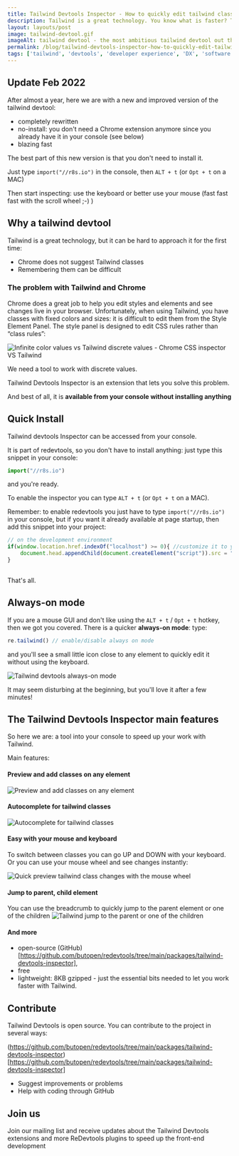 ```yaml
---
title: Tailwind Devtools Inspector - How to quickly edit tailwind classes and apply tailwind templates - no install - already in your console
description: Tailwind is a great technology. You know what is faster? Tailwind Devtool Inspector
layout: layouts/post
image: tailwind-devtool.gif
imageAlt: tailwind devtool - the most ambitious tailwind devtool out there - open source - no install 
permalink: /blog/tailwind-devtools-inspector-how-to-quickly-edit-tailwind-classes-and-apply-tailwind-templates/
tags: ['tailwind', 'devtools', 'developer experience', 'DX', 'software design', 'redevtools', 'butopen']
---
```



## Update Feb 2022

After almost a year, here we are with a new and improved version of the tailwind devtool:

- completely rewritten
- no-install: you don't need a Chrome extension anymore since you already have it in your console (see below)
- blazing fast

The best part of this new version is that you don't need to install it.

Just type `import("//r8s.io")` in the console, then `ALT + t` (or `Opt + t` on a MAC)

Then start inspecting: use the keyboard or better use your mouse (fast fast fast with the scroll wheel ;-) )


## Why a tailwind devtool
Tailwind is a great technology, but it can be hard to approach it for the first time:

- Chrome does not suggest Tailwind classes
- Remembering them can be difficult

### The problem with Tailwind and Chrome
Chrome does a great job to help you edit styles and elements and see changes live in your browser.
Unfortunately, when using Tailwind, you have classes with fixed colors and sizes:
it is difficult to edit them from the Style Element Panel. The style panel is designed
to edit CSS rules rather than “class rules”:
 
![Infinite color values vs Tailwind discrete values - Chrome CSS inspector VS Tailwind](Infinite-color-values-vs-Tailwind-discrete-values-1024x676.png)

We need a tool to work with discrete values.

Tailwind Devtools Inspector is an extension that lets you solve this problem.

And best of all, it is **available from your console without installing anything**

## Quick Install
Tailwind devtools Inspector can be accessed from your console.

It is part of redevtools, so you don't have to install anything: just type this snippet in your console: 

```javascript
import("//r8s.io")
```

and you're ready.

To enable the inspector you can type `ALT + t` (or `Opt + t` on a MAC).

Remember: to enable redevtools you just have to type `import("//r8s.io")` in your console, but if you want it already available at page startup, 
then add this snippet into your project:

```javascript
// on the development environment
if(window.location.href.indexOf("localhost") >= 0){ //customize it to your needs
    document.head.appendChild(document.createElement("script")).src = "//r8s.io"
} 
    
```
That's all.

## Always-on mode
If you are a mouse GUI and don't like using the `ALT + t` / `Opt + t` hotkey, then we got you covered.
There is a quicker **always-on mode**: type:

```javascript
re.tailwind() // enable/disable always on mode
```

and you'll see a small little icon close to any element to quickly edit it without using the keyboard.

![Tailwind devtools always-on mode](tailwind-devtools-always-on-mode.gif)

It may seem disturbing at the beginning, but you'll love it after a few minutes!

## The Tailwind Devtools Inspector main features
So here we are: a tool into your console to speed up your work with Tailwind.

Main features:


#### Preview and add classes on any element
![Preview and add classes on any element](preview-tailwind-classes.jpg)

#### Autocomplete for tailwind classes
![Autocomplete for tailwind classes](tailwind-devtool-autocomplete.jpg)

#### Easy with your mouse and keyboard
To switch between classes you can go UP and DOWN with your keyboard.
Or you can use your mouse wheel and see changes instantly:

![Quick preview tailwind class changes with the mouse wheel](tailwind-devtool-quick-mouse-editing.gif)

#### Jump to parent, child element
You can use the breadcrumb to quickly jump to the parent element or one of the children
![Tailwind jump to the parent or one of the children](tailwind-browse-to-parent-children.gif)


#### And more
- open-source (GitHub)[https://github.com/butopen/redevtools/tree/main/packages/tailwind-devtools-inspector], 
- free 
- lightweight: 8KB gzipped - just the essential bits needed to let you work faster with Tailwind. 



## Contribute
Tailwind Devtools is open source. You can contribute to the project in several ways:

(https://github.com/butopen/redevtools/tree/main/packages/tailwind-devtools-inspector)[https://github.com/butopen/redevtools/tree/main/packages/tailwind-devtools-inspector]
- Suggest improvements or problems
- Help with coding through GitHub

## Join us
Join our mailing list and receive updates about the Tailwind Devtools extensions and more ReDevtools plugins to speed up the front-end development
